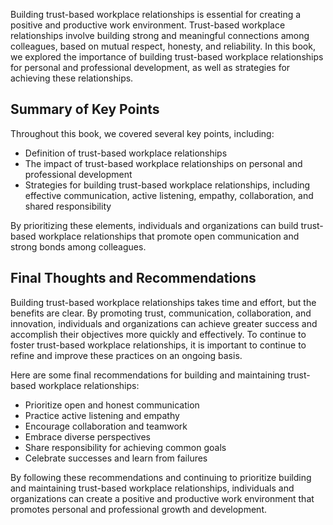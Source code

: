 

Building trust-based workplace relationships is essential for creating a positive and productive work environment. Trust-based workplace relationships involve building strong and meaningful connections among colleagues, based on mutual respect, honesty, and reliability. In this book, we explored the importance of building trust-based workplace relationships for personal and professional development, as well as strategies for achieving these relationships.

Summary of Key Points
---------------------

Throughout this book, we covered several key points, including:

* Definition of trust-based workplace relationships
* The impact of trust-based workplace relationships on personal and professional development
* Strategies for building trust-based workplace relationships, including effective communication, active listening, empathy, collaboration, and shared responsibility

By prioritizing these elements, individuals and organizations can build trust-based workplace relationships that promote open communication and strong bonds among colleagues.

Final Thoughts and Recommendations
----------------------------------

Building trust-based workplace relationships takes time and effort, but the benefits are clear. By promoting trust, communication, collaboration, and innovation, individuals and organizations can achieve greater success and accomplish their objectives more quickly and effectively. To continue to foster trust-based workplace relationships, it is important to continue to refine and improve these practices on an ongoing basis.

Here are some final recommendations for building and maintaining trust-based workplace relationships:

* Prioritize open and honest communication
* Practice active listening and empathy
* Encourage collaboration and teamwork
* Embrace diverse perspectives
* Share responsibility for achieving common goals
* Celebrate successes and learn from failures

By following these recommendations and continuing to prioritize building and maintaining trust-based workplace relationships, individuals and organizations can create a positive and productive work environment that promotes personal and professional growth and development.